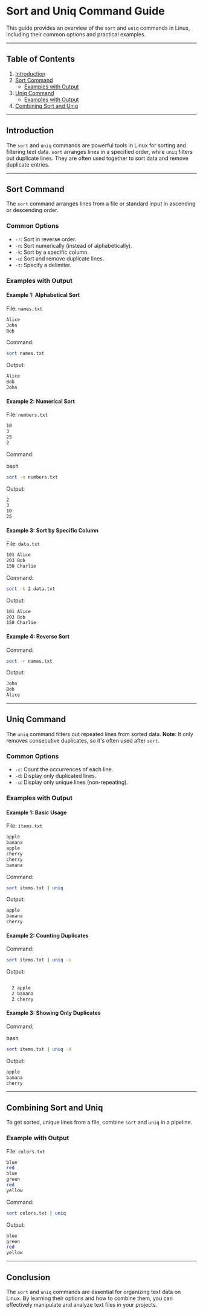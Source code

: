 Sort and Uniq Command Guide
===========================

This guide provides an overview of the `sort` and `uniq` commands in Linux, including their common options and practical examples.

* * * * *

Table of Contents
-----------------

1.  [Introduction](#introduction)
2.  [Sort Command](#sort-command)
    -   [Examples with Output](#examples-with-output)
3.  [Uniq Command](#uniq-command)
    -   [Examples with Output](#examples-with-output-1)
4.  [Combining Sort and Uniq](#combining-sort-and-uniq)

* * * * *

Introduction
------------

The `sort` and `uniq` commands are powerful tools in Linux for sorting and filtering text data. `sort` arranges lines in a specified order, while `uniq` filters out duplicate lines. They are often used together to sort data and remove duplicate entries.

* * * * *

Sort Command
------------

The `sort` command arranges lines from a file or standard input in ascending or descending order.

### Common Options

-   `-r`: Sort in reverse order.
-   `-n`: Sort numerically (instead of alphabetically).
-   `-k`: Sort by a specific column.
-   `-u`: Sort and remove duplicate lines.
-   `-t`: Specify a delimiter.

### Examples with Output

#### Example 1: Alphabetical Sort

File: `names.txt`

```bash
Alice
John
Bob
```

Command:

```bash
sort names.txt
```

Output:

```bash
Alice
Bob
John
```
#### Example 2: Numerical Sort

File: `numbers.txt`

```bash
10
3
25
2
```

Command:

bash

```bash
sort -n numbers.txt
```

Output:

```bash
2
3
10
25
```

#### Example 3: Sort by Specific Column

File: `data.txt`

```bash
101 Alice
203 Bob
150 Charlie
```

Command:

```bash
sort -k 2 data.txt
```

Output:

```bash
101 Alice
203 Bob
150 Charlie
```

#### Example 4: Reverse Sort

Command:

```bash
sort -r names.txt
```

Output:

```bash
John
Bob
Alice
```

* * * * *

Uniq Command
------------

The `uniq` command filters out repeated lines from sorted data. **Note**: It only removes consecutive duplicates, so it's often used after `sort`.

### Common Options

-   `-c`: Count the occurrences of each line.
-   `-d`: Display only duplicated lines.
-   `-u`: Display only unique lines (non-repeating).

### Examples with Output

#### Example 1: Basic Usage

File: `items.txt`

```bash
apple
banana
apple
cherry
cherry
banana
```

Command:

```bash
sort items.txt | uniq
```

Output:

```bash
apple
banana
cherry
```

#### Example 2: Counting Duplicates

Command:

```bash
sort items.txt | uniq -c
```

Output:

```bash

  2 apple
  2 banana
  2 cherry
```

#### Example 3: Showing Only Duplicates

Command:

bash

```bash
sort items.txt | uniq -d
```

Output:

```bash
apple
banana
cherry
```

* * * * *

Combining Sort and Uniq
-----------------------

To get sorted, unique lines from a file, combine `sort` and `uniq` in a pipeline.

### Example with Output

File: `colors.txt`

```bash
blue
red
blue
green
red
yellow
```

Command:

```bash
sort colors.txt | uniq
```

Output:

```bash
blue
green
red
yellow
```

* * * * *

Conclusion
----------

The `sort` and `uniq` commands are essential for organizing text data on Linux. By learning their options and how to combine them, you can effectively manipulate and analyze text files in your projects.